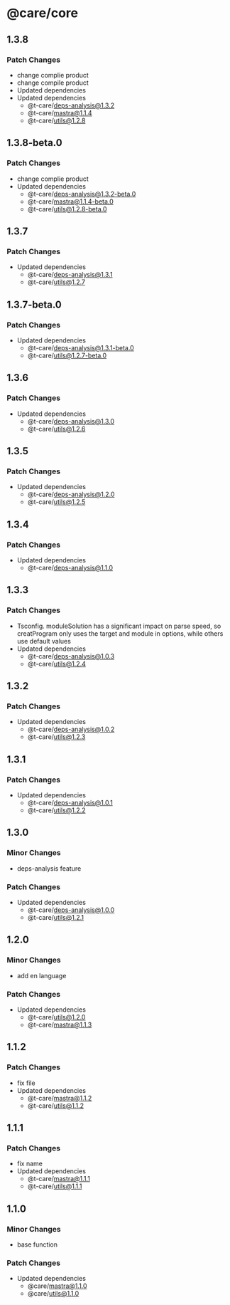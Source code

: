 # @care/core

## 1.3.8

### Patch Changes

- change complie product
- change compile product
- Updated dependencies
- Updated dependencies
  - @t-care/deps-analysis@1.3.2
  - @t-care/mastra@1.1.4
  - @t-care/utils@1.2.8

## 1.3.8-beta.0

### Patch Changes

- change complie product
- Updated dependencies
  - @t-care/deps-analysis@1.3.2-beta.0
  - @t-care/mastra@1.1.4-beta.0
  - @t-care/utils@1.2.8-beta.0

## 1.3.7

### Patch Changes

- Updated dependencies
  - @t-care/deps-analysis@1.3.1
  - @t-care/utils@1.2.7

## 1.3.7-beta.0

### Patch Changes

- Updated dependencies
  - @t-care/deps-analysis@1.3.1-beta.0
  - @t-care/utils@1.2.7-beta.0

## 1.3.6

### Patch Changes

- Updated dependencies
  - @t-care/deps-analysis@1.3.0
  - @t-care/utils@1.2.6

## 1.3.5

### Patch Changes

- Updated dependencies
  - @t-care/deps-analysis@1.2.0
  - @t-care/utils@1.2.5

## 1.3.4

### Patch Changes

- Updated dependencies
  - @t-care/deps-analysis@1.1.0

## 1.3.3

### Patch Changes

- Tsconfig. moduleSolution has a significant impact on parse speed, so creatProgram only uses the target and module in options, while others use default values
- Updated dependencies
  - @t-care/deps-analysis@1.0.3
  - @t-care/utils@1.2.4

## 1.3.2

### Patch Changes

- Updated dependencies
  - @t-care/deps-analysis@1.0.2
  - @t-care/utils@1.2.3

## 1.3.1

### Patch Changes

- Updated dependencies
  - @t-care/deps-analysis@1.0.1
  - @t-care/utils@1.2.2

## 1.3.0

### Minor Changes

- deps-analysis feature

### Patch Changes

- Updated dependencies
  - @t-care/deps-analysis@1.0.0
  - @t-care/utils@1.2.1

## 1.2.0

### Minor Changes

- add en language

### Patch Changes

- Updated dependencies
  - @t-care/utils@1.2.0
  - @t-care/mastra@1.1.3

## 1.1.2

### Patch Changes

- fix file
- Updated dependencies
  - @t-care/mastra@1.1.2
  - @t-care/utils@1.1.2

## 1.1.1

### Patch Changes

- fix name
- Updated dependencies
  - @t-care/mastra@1.1.1
  - @t-care/utils@1.1.1

## 1.1.0

### Minor Changes

- base function

### Patch Changes

- Updated dependencies
  - @care/mastra@1.1.0
  - @care/utils@1.1.0

